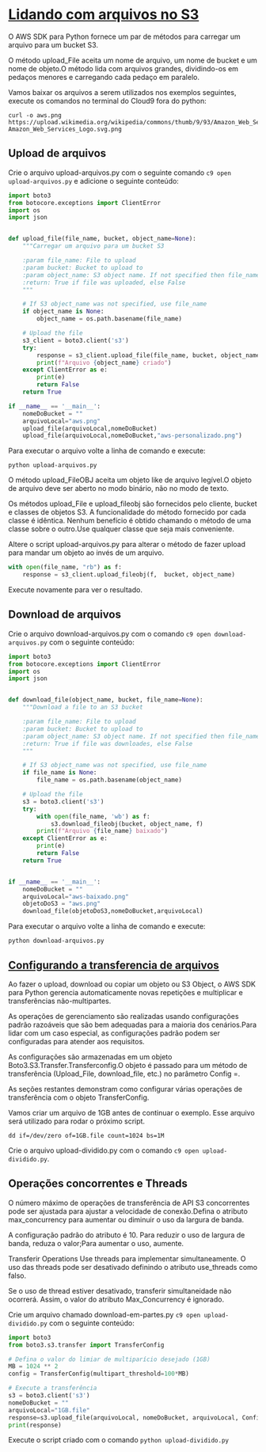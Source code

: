 # [Lidando com arquivos no S3](https://boto3.amazonaws.com/v1/documentation/api/latest/reference/services/s3.html)

O AWS SDK para Python fornece um par de métodos para carregar um arquivo para um bucket S3.

O método upload_File aceita um nome de arquivo, um nome de bucket e um nome de objeto.O método lida com arquivos grandes, dividindo-os em pedaços menores e carregando cada pedaço em paralelo.

Vamos baixar os arquivos a serem utilizados nos exemplos seguintes, execute os comandos no terminal do Cloud9 fora do python:

```shell
curl -o aws.png https://upload.wikimedia.org/wikipedia/commons/thumb/9/93/Amazon_Web_Services_Logo.svg/1200px-Amazon_Web_Services_Logo.svg.png
```

## Upload de arquivos 

Crie o arquivo upload-arquivos.py com o seguinte comando `c9 open upload-arquivos.py` e adicione o seguinte conteúdo:

```python
import boto3
from botocore.exceptions import ClientError
import os
import json


def upload_file(file_name, bucket, object_name=None):
    """Carregar um arquivo para um bucket S3

    :param file_name: File to upload
    :param bucket: Bucket to upload to
    :param object_name: S3 object name. If not specified then file_name is used
    :return: True if file was uploaded, else False
    """

    # If S3 object_name was not specified, use file_name
    if object_name is None:
        object_name = os.path.basename(file_name)

    # Upload the file
    s3_client = boto3.client('s3')
    try:
        response = s3_client.upload_file(file_name, bucket, object_name)
        print(f"Arquivo {object_name} criado")
    except ClientError as e:
        print(e)
        return False
    return True

if __name__ == '__main__':
    nomeDoBucket = ""
    arquivoLocal="aws.png"
    upload_file(arquivoLocal,nomeDoBucket)
    upload_file(arquivoLocal,nomeDoBucket,"aws-personalizado.png")
```

Para executar o arquivo volte a linha de comando e execute:

```shell
python upload-arquivos.py
```

O método upload_FileOBJ aceita um objeto like de arquivo legível.O objeto de arquivo deve ser aberto no modo binário, não no modo de texto.

Os métodos upload_File e upload_fileobj são fornecidos pelo cliente, bucket e classes de objetos S3. A funcionalidade do método fornecido por cada classe é idêntica. Nenhum benefício é obtido chamando o método de uma classe sobre o outro.Use qualquer classe que seja mais conveniente.

Altere o script upload-arquivos.py para alterar o método de fazer upload para mandar um objeto ao invés de um arquivo.

```python
with open(file_name, "rb") as f:
    response = s3_client.upload_fileobj(f,  bucket, object_name)
```

Execute novamente para ver o resultado.

## Download de arquivos

Crie o arquivo download-arquivos.py com o comando `c9 open download-arquivos.py` com o seguinte conteúdo:

```python
import boto3
from botocore.exceptions import ClientError
import os
import json


def download_file(object_name, bucket, file_name=None):
    """Download a file to an S3 bucket

    :param file_name: File to upload
    :param bucket: Bucket to upload to
    :param object_name: S3 object name. If not specified then file_name is used
    :return: True if file was downloades, else False
    """

    # If S3 object_name was not specified, use file_name
    if file_name is None:
        file_name = os.path.basename(object_name)

    # Upload the file
    s3 = boto3.client('s3')
    try:
        with open(file_name, 'wb') as f:
            s3.download_fileobj(bucket, object_name, f)
        print(f"Arquivo {file_name} baixado")
    except ClientError as e:
        print(e)
        return False
    return True


if __name__ == '__main__':
    nomeDoBucket = ""
    arquivoLocal="aws-baixado.png"
    objetoDoS3 = "aws.png"
    download_file(objetoDoS3,nomeDoBucket,arquivoLocal)
```

Para executar o arquivo volte a linha de comando e execute:

```shell
python download-arquivos.py
```

## [Configurando a transferencia de arquivos](https://boto3.amazonaws.com/v1/documentation/api/latest/reference/customizations/s3.html#boto3.s3.transfer.TransferConfig)


Ao fazer o upload, download ou copiar um objeto ou S3 Object, o AWS SDK para Python gerencia automaticamente novas repetições e multiplicar e transferências não-multipartes.

As operações de gerenciamento são realizadas usando configurações padrão razoáveis que são bem adequadas para a maioria dos cenários.Para lidar com um caso especial, as configurações padrão podem ser configuradas para atender aos requisitos.

As configurações são armazenadas em um objeto Boto3.S3.Transfer.Transferconfig.O objeto é passado para um método de transferência (Upload_File, download_file, etc.) no parâmetro Config =.

As seções restantes demonstram como configurar várias operações de transferência com o objeto TransferConfig.

Vamos criar um arquivo de 1GB antes de continuar o exemplo. Esse arquivo será utilizado para rodar o próximo script.
```shell
dd if=/dev/zero of=1GB.file count=1024 bs=1M
```

Crie o arquivo upload-dividido.py com o comando `c9 open upload-dividido.py`.

## Operações concorrentes e Threads

O número máximo de operações de transferência de API S3 concorrentes pode ser ajustada para ajustar a velocidade de conexão.Defina o atributo max_concurrency para aumentar ou diminuir o uso da largura de banda.

A configuração padrão do atributo é 10. Para reduzir o uso de largura de banda, reduza o valor;Para aumentar o uso, aumente.

Transferir Operations Use threads para implementar simultaneamente. O uso das threads pode ser desativado definindo o atributo use_threads como falso.

Se o uso de thread estiver desativado, transferir simultaneidade não ocorrerá. Assim, o valor do atributo Max_Concurrency é ignorado.

Crie um arquivo chamado download-em-partes.py `c9 open upload-dividido.py` com o seguinte conteúdo:

```python
import boto3
from boto3.s3.transfer import TransferConfig

# Defina o valor do limiar de multiparício desejado (1GB)
MB = 1024 ** 2
config = TransferConfig(multipart_threshold=100*MB)

# Execute a transferência
s3 = boto3.client('s3')
nomeDoBucket = ""
arquivoLocal="1GB.file"
response=s3.upload_file(arquivoLocal, nomeDoBucket, arquivoLocal, Config=config)
print(response)
```
Execute o script criado com o comando `python upload-dividido.py`

